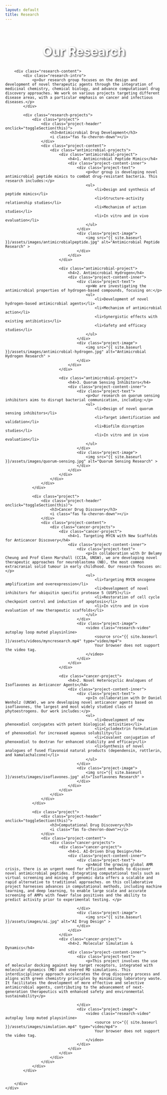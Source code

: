 ```yaml
---
layout: default
title: Research
---
```


<section class="section research-hero">
    <div class="container">
        <div class="section-title">
            <h2>Our Research</h2>
        </div>
        
        <div class="research-content">
            <div class="research-intro">
                <p>Our research group focuses on the design and development of novel therapeutic agents through the integration of medicinal chemistry, chemical biology, and advance computatioanl drug discovery approaches. We work on various projects targeting different disease areas, with a particular emphasis on cancer and infectious diseases.</p>
            </div>

            <div class="research-projects">
                <div class="project">
                    <div class="project-header" onclick="toggleSection(this)">
                        <h3>Antimicrobial Drug Development</h3>
                        <i class="fas fa-chevron-down"></i>
                    </div>
                    <div class="project-content">
                        <div class="antimicrobial-projects">
                            <div class="antimicrobial-project">
                                <h4>1. Antimicrobial Peptide Mimics</h4>
                                <div class="project-content-inner">
                                    <div class="project-text">
                                        <p>Our group is developing novel antimicrobial peptide mimics to combat drug-resistant bacteria. This research includes:</p>
                                        <ul>
                                            <li>Design and synthesis of peptide mimics</li>
                                            <li>Structure-activity relationship studies</li>
                                            <li>Mechanism of action studies</li>
                                            <li>In vitro and in vivo evaluation</li>
                                        </ul>
                                    </div>
                                    <div class="project-image">
                                        <img src="{{ site.baseurl }}/assets/images/antimicrobialpeptide.jpg" alt="Antimicrobial Peptide Research" >
                                    </div>
                                </div>
                            </div>

                            <div class="antimicrobial-project">
                                <h4>2. Antimicrobial Hydrogen</h4>
                                <div class="project-content-inner">
                                    <div class="project-text">
                                        <p>We are investigating the antimicrobial properties of hydrogen-based compounds, focusing on:</p>
                                        <ul>
                                            <li>Development of novel hydrogen-based antimicrobial agents</li>
                                            <li>Mechanism of antimicrobial action</li>
                                            <li>Synergistic effects with existing antibiotics</li>
                                            <li>Safety and efficacy studies</li>
                                        </ul>
                                    </div>
                                    <div class="project-image">
                                        <img src="{{ site.baseurl }}/assets/images/antimicrobial-hydrogen.jpg" alt="Antimicrobial Hydrogen Research" >
                                    </div>
                                </div>
                            </div>

                            <div class="antimicrobial-project">
                                <h4>3. Quorum Sensing Inhibitors</h4>
                                <div class="project-content-inner">
                                    <div class="project-text">
                                        <p>Our research on quorum sensing inhibitors aims to disrupt bacterial communication, including:</p>
                                        <ul>
                                            <li>Design of novel quorum sensing inhibitors</li>
                                            <li>Target identification and validation</li>
                                            <li>Biofilm disruption studies</li>
                                            <li>In vitro and in vivo evaluation</li>
                                        </ul>
                                    </div>
                                    <div class="project-image">
                                        <img src="{{ site.baseurl }}/assets/images/quorum-sensing.jpg" alt="Quorum Sensing Research" >
                                    </div>
                                </div>
                            </div>
                        </div>
                    </div>
                </div>

                <div class="project">
                    <div class="project-header" onclick="toggleSection(this)">
                        <h3>Cancer Drug Discovery</h3>
                        <i class="fas fa-chevron-down"></i>
                    </div>
                    <div class="project-content">
                        <div class="cancer-projects">
                            <div class="cancer-project">
                                <h4>1. Targeting MYCN with New Scaffolds for Anticancer Discovery</h4>
                                <div class="project-content-inner">
                                    <div class="project-text">
                                        <p>In collaboration with Dr Belamy Cheung and Prof Glenn Marshall (CCIA, UNSW), we are developing novel therapeutic approaches for neuroblastoma (NB), the most common extracranial solid tumour in early childhood. Our research focuses on:</p>
                                        <ul>
                                            <li>Targeting MYCN oncogene amplification and overexpression</li>
                                            <li>Development of novel inhibitors for ubiquitin specific protease 5 (USP5)</li>
                                            <li>Restoration of cell cycle checkpoint control and induction of apoptosis</li>
                                            <li>In vitro and in vivo evaluation of new therapeutic scaffolds</li>
                                        </ul>
                                    </div>
                                    <div class="project-image">
                                        <video class="research-video" autoplay loop muted playsinline>
                                            <source src="{{ site.baseurl }}/assets/videos/myncresearch.mp4" type="video/mp4">
                                            Your browser does not support the video tag.
                                        </video>
                                    </div>
                                </div>
                            </div>

                            <div class="cancer-project">
                                <h4>2. Novel Heterocyclic Analogues of Isoflavones as Anticancer Agents</h4>
                                <div class="project-content-inner">
                                    <div class="project-text">
                                        <p>In collaboration with Dr Daniel Wenholz (UNSW), we are developing novel anticancer agents based on isoflavones, the largest and most widely studied class of phytoestrogens. Our work includes:</p>
                                        <ul>
                                            <li>Development of new phenoxodiol conjugates with potent biological activities</li>
                                            <li>Cyclodextrin formulation of phenoxodiol for increased aqueous solubility</li>
                                            <li>Covalent conjugation of phenoxodiol to dextran for enhanced stability and efficacy</li>
                                            <li>Synthesis of novel analogues of fused flavonoid natural products (dependensin, rottlerin, and kamalachalcone)</li>
                                        </ul>
                                    </div>
                                    <div class="project-image">
                                        <img src="{{ site.baseurl }}/assets/images/isoflavones.jpg" alt="Isoflavones Research" >
                                    </div>
                                </div>
                            </div>
                        </div>
                    </div>
                </div>

                <div class="project">
                    <div class="project-header" onclick="toggleSection(this)">
                        <h3>Computational Drug Discovery</h3>
                        <i class="fas fa-chevron-down"></i>
                    </div>
                    <div class="project-content">
                        <div class="cancer-projects">
                            <div class="cancer-project">
                                <h4>1. AI-Driven Drug Design</h4>
                                <div class="project-content-inner">
                                    <div class="project-text">
                                        <p>Amid the growing global AMR crisis, there is an urgent need for efficient methods to discover novel antimicrobial peptides. Integrating computational tools such as virtual screening and mining of genomic data offers a scalable and rapid alternative to traditional approaches. on this collaborative project harnesses advances in computational methods, including machine learning, and deep learning, to enable large scale and accurate screening of AMPs with fewer false positives and the ability to predict activity prior to experimental testing. </p>
                                       
                                    </div>
                                    <div class="project-image">
                                        <img src="{{ site.baseurl }}/assets/images/ai.jpg" alt="AI Drug Design" >
                                    </div>
                                </div>
                            </div>
                            <div class="cancer-project">
                                <h4>2. Molecular Simulation & Dynamics</h4>
                                <div class="project-content-inner">
                                    <div class="project-text">
                                        <p>This project involves the use of molecular docking against key target receptors, integrated with molecular dynamics (MD) and steered MD simulations. This interdisciplinary approach accelerates the drug discovery process and aligns with green chemistry principles by minimizing laboratory waste. It facilitates the development of more effective and selective antimicrobial agents, contributing to the advancement of next-generation therapeutics with enhanced safety and environmental sustainability</p>
                                       
                                    </div>
                                    <div class="project-image">
                                        <video class="research-video" autoplay loop muted playsinline>
                                            <source src="{{ site.baseurl }}/assets/images/simulation.mp4" type="video/mp4">
                                            Your browser does not support the video tag.
                                        </video>
                                    </div>
                                </div>
                            </div>
                        </div>
                    </div>
                </div>
            </div>

            
        </div>
    </div>
</section>

<style>
.research-content {
    max-width: 1200px; 
    font-size: 1.2rem;
    margin: 0 auto;
}

.section-title h2 {
    color: #ffffff;
    font-weight: 700;
    text-shadow: 2px 2px 4px rgba(0, 0, 0, 0.8);
    font-size: 2.5rem;
    text-align: center;
    margin-bottom: 2rem;
}

.research-intro {
    text-align: center;
    max-width: 800px;
    margin: 0 auto 4rem;
    font-size: 1.2rem;
    line-height: 1.8;
    color: #ffffff;
    font-weight: 600;
    text-shadow: 2px 2px 4px rgba(0, 0, 0, 0.8);
}

.research-projects {
    margin-bottom: 4rem;
}

.project {
    margin-bottom: 4rem;
    padding: 2rem;
    background: #f8f9fa;
    border-radius: 8px;
}

.project h3 {
    color: #2c3e50;
    margin-bottom: 1.5rem;
    font-size: 1.8rem;
}

.project-content {
    display: none;
    padding: 2rem;
    background: #f8f9fa;
    border-radius: 0 0 8px 8px;
    margin-top: 0.5rem;
    overflow: hidden;
    transition: all 0.3s ease;
}

.project-content.active {
    display: block;
}

.project {
    margin-bottom: 1rem;
    background: transparent;
}

.project-text ul {
    list-style-type: disc;
    margin-left: 1.5rem;
    margin-top: 1rem;
}

.project-text li {
    margin-bottom: 0.5rem;
}

.project-image img {
    width: 100%;
    height: auto;
    border-radius: 4px;
    box-shadow: 0 2px 5px rgba(0,0,0,0.1);
}

.methods-grid {
    display: grid;
    grid-template-columns: repeat(auto-fit, minmax(250px, 1fr));
    gap: 1.5rem;
    margin-top: 2rem;
}

.method-card {
    background: white;
    padding: 1.5rem;
    border-radius: 8px;
    box-shadow: 0 2px 5px rgba(0,0,0,0.1);
}

.method-card h4 {
    color: #2c3e50;
    margin-bottom: 0.5rem;
}

.cancer-projects {
    display: flex;
    flex-direction: column;
    gap: 2rem;
    background: transparent;
}

.cancer-project {
    background: white;
    padding: 1.5rem;
    border-radius: 8px;
    box-shadow: 0 2px 5px rgba(0,0,0,0.1);
}

.cancer-project h4 {
    color: #2c3e50;
    margin-bottom: 1.5rem;
    font-size: 1.4rem;
}

@media (max-width: 768px) {
    .project-content {
        grid-template-columns: 1fr;
    }
    
    .project-image {
        order: -1;
    }
}

.research-video {
    width: 100%;
    height: auto;
    border-radius: 4px;
    box-shadow: 0 2px 5px rgba(0,0,0,0.1);
    object-fit: cover;
}

.antimicrobial-projects {
    display: flex;
    flex-direction: column;
    gap: 2rem;
    background: transparent;
}

.antimicrobial-project {
    background: white;
    padding: 1.5rem;
    border-radius: 8px;
    box-shadow: 0 2px 5px rgba(0,0,0,0.1);
}

.antimicrobial-project h4 {
    color: #2c3e50;
    margin-bottom: 1.5rem;
    font-size: 1.4rem;
}

.project-header {
    display: flex;
    justify-content: space-between;
    align-items: center;
    cursor: pointer;
    padding: 1rem;
    background: #f8f9fa;
    border-radius: 8px;
    transition: background-color 0.3s;
    margin-bottom: 0;
}

.project-header:hover {
    background: #e9ecef;
}

.project-header h3 {
    margin: 0;
    color: #2c3e50;
    font-size: 1.8rem;
}

.project-header i {
    color: #2c3e50;
    transition: transform 0.3s;
}

.project-header.active i {
    transform: rotate(180deg);
}

.project-content .project-text,
.project-content .project-image {
    display: block;
}

.project-content-inner {
    display: flex;
    flex-direction: row;
    align-items: flex-start;
    gap: 2rem;
    margin-bottom: 1.5rem;
}

.project-content-inner .project-image {
    flex: 0 0 40%;
    max-width: 40%;
}

.project-content-inner .project-text {
    flex: 1 1 0;
    text-align: justify;
}

.project-content img,
.project-content video {
    width: 100%;
    height: auto;
    border-radius: 4px;
    box-shadow: 0 2px 5px rgba(0,0,0,0.1);
    display: block;
    margin-left: 0;
    margin-right: 0;
}

@media (max-width: 900px) {
    .project-content-inner {
        flex-direction: column;
        gap: 1rem;
    }
    .project-content-inner .project-image,
    .project-content-inner .project-text {
        max-width: 100%;
        flex: 1 1 100%;
    }
}

.research-hero {
    position: relative;
    overflow: hidden;
}
.research-hero::before {
    content: '';
    position: absolute;
    top: 0;
    left: 50%;
    transform: translateX(-50%);
    width: 100%;
    height: 380px;
    background: url('/assets/images/lab.png') center/cover no-repeat;
    opacity: 0.8;
    z-index: 1;
    pointer-events: none;
    mix-blend-mode: lighten;
}
.research-hero .container {
    position: relative;
    z-index: 2;
}
</style>

<script>
function toggleSection(header) {
    const content = header.nextElementSibling;
    const icon = header.querySelector('i');
    
    // Toggle active class on header
    header.classList.toggle('active');
    
    // Toggle content visibility
    if (content.style.display === 'none' || content.style.display === '') {
        content.style.display = 'block';
        content.style.opacity = '0';
        setTimeout(() => {
            content.style.opacity = '1';
        }, 10);
    } else {
        content.style.opacity = '0';
        setTimeout(() => {
            content.style.display = 'none';
        }, 300);
    }
}

// Initialize all sections as collapsed
document.addEventListener('DOMContentLoaded', function() {
    const headers = document.querySelectorAll('.project-header');
    headers.forEach(header => {
        const content = header.nextElementSibling;
        content.style.display = 'none';
    });
});
</script> 
